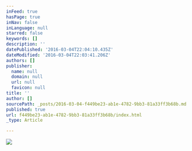 ```yaml
---
inFeed: true
hasPage: true
inNav: false
inLanguage: null
starred: false
keywords: []
description: ''
datePublished: '2016-03-04T22:04:10.435Z'
dateModified: '2016-03-04T22:03:41.206Z'
authors: []
publisher:
  name: null
  domain: null
  url: null
  favicon: null
title: ''
author: []
sourcePath: _posts/2016-03-04-f449be23-ab1e-4782-9bb3-81a33ff3b68b.md
published: true
url: f449be23-ab1e-4782-9bb3-81a33ff3b68b/index.html
_type: Article

---
```

![](https://the-grid-user-content.s3-us-west-2.amazonaws.com/a810dd46-ae1c-4865-bb26-1be8effc408b.jpg)